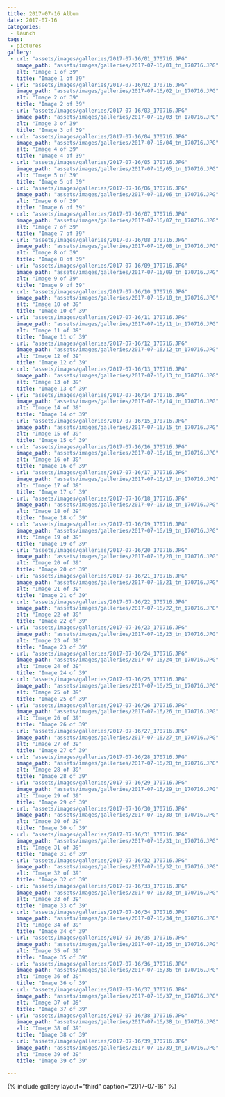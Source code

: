 ```yaml
---
title: 2017-07-16 Album
date: 2017-07-16
categories:
 - launch
tags:
 - pictures
gallery:
 - url: "assets/images/galleries/2017-07-16/01_170716.JPG"
   image_path: "assets/images/galleries/2017-07-16/01_tn_170716.JPG"
   alt: "Image 1 of 39"
   title: "Image 1 of 39"
 - url: "assets/images/galleries/2017-07-16/02_170716.JPG"
   image_path: "assets/images/galleries/2017-07-16/02_tn_170716.JPG"
   alt: "Image 2 of 39"
   title: "Image 2 of 39"
 - url: "assets/images/galleries/2017-07-16/03_170716.JPG"
   image_path: "assets/images/galleries/2017-07-16/03_tn_170716.JPG"
   alt: "Image 3 of 39"
   title: "Image 3 of 39"
 - url: "assets/images/galleries/2017-07-16/04_170716.JPG"
   image_path: "assets/images/galleries/2017-07-16/04_tn_170716.JPG"
   alt: "Image 4 of 39"
   title: "Image 4 of 39"
 - url: "assets/images/galleries/2017-07-16/05_170716.JPG"
   image_path: "assets/images/galleries/2017-07-16/05_tn_170716.JPG"
   alt: "Image 5 of 39"
   title: "Image 5 of 39"
 - url: "assets/images/galleries/2017-07-16/06_170716.JPG"
   image_path: "assets/images/galleries/2017-07-16/06_tn_170716.JPG"
   alt: "Image 6 of 39"
   title: "Image 6 of 39"
 - url: "assets/images/galleries/2017-07-16/07_170716.JPG"
   image_path: "assets/images/galleries/2017-07-16/07_tn_170716.JPG"
   alt: "Image 7 of 39"
   title: "Image 7 of 39"
 - url: "assets/images/galleries/2017-07-16/08_170716.JPG"
   image_path: "assets/images/galleries/2017-07-16/08_tn_170716.JPG"
   alt: "Image 8 of 39"
   title: "Image 8 of 39"
 - url: "assets/images/galleries/2017-07-16/09_170716.JPG"
   image_path: "assets/images/galleries/2017-07-16/09_tn_170716.JPG"
   alt: "Image 9 of 39"
   title: "Image 9 of 39"
 - url: "assets/images/galleries/2017-07-16/10_170716.JPG"
   image_path: "assets/images/galleries/2017-07-16/10_tn_170716.JPG"
   alt: "Image 10 of 39"
   title: "Image 10 of 39"
 - url: "assets/images/galleries/2017-07-16/11_170716.JPG"
   image_path: "assets/images/galleries/2017-07-16/11_tn_170716.JPG"
   alt: "Image 11 of 39"
   title: "Image 11 of 39"
 - url: "assets/images/galleries/2017-07-16/12_170716.JPG"
   image_path: "assets/images/galleries/2017-07-16/12_tn_170716.JPG"
   alt: "Image 12 of 39"
   title: "Image 12 of 39"
 - url: "assets/images/galleries/2017-07-16/13_170716.JPG"
   image_path: "assets/images/galleries/2017-07-16/13_tn_170716.JPG"
   alt: "Image 13 of 39"
   title: "Image 13 of 39"
 - url: "assets/images/galleries/2017-07-16/14_170716.JPG"
   image_path: "assets/images/galleries/2017-07-16/14_tn_170716.JPG"
   alt: "Image 14 of 39"
   title: "Image 14 of 39"
 - url: "assets/images/galleries/2017-07-16/15_170716.JPG"
   image_path: "assets/images/galleries/2017-07-16/15_tn_170716.JPG"
   alt: "Image 15 of 39"
   title: "Image 15 of 39"
 - url: "assets/images/galleries/2017-07-16/16_170716.JPG"
   image_path: "assets/images/galleries/2017-07-16/16_tn_170716.JPG"
   alt: "Image 16 of 39"
   title: "Image 16 of 39"
 - url: "assets/images/galleries/2017-07-16/17_170716.JPG"
   image_path: "assets/images/galleries/2017-07-16/17_tn_170716.JPG"
   alt: "Image 17 of 39"
   title: "Image 17 of 39"
 - url: "assets/images/galleries/2017-07-16/18_170716.JPG"
   image_path: "assets/images/galleries/2017-07-16/18_tn_170716.JPG"
   alt: "Image 18 of 39"
   title: "Image 18 of 39"
 - url: "assets/images/galleries/2017-07-16/19_170716.JPG"
   image_path: "assets/images/galleries/2017-07-16/19_tn_170716.JPG"
   alt: "Image 19 of 39"
   title: "Image 19 of 39"
 - url: "assets/images/galleries/2017-07-16/20_170716.JPG"
   image_path: "assets/images/galleries/2017-07-16/20_tn_170716.JPG"
   alt: "Image 20 of 39"
   title: "Image 20 of 39"
 - url: "assets/images/galleries/2017-07-16/21_170716.JPG"
   image_path: "assets/images/galleries/2017-07-16/21_tn_170716.JPG"
   alt: "Image 21 of 39"
   title: "Image 21 of 39"
 - url: "assets/images/galleries/2017-07-16/22_170716.JPG"
   image_path: "assets/images/galleries/2017-07-16/22_tn_170716.JPG"
   alt: "Image 22 of 39"
   title: "Image 22 of 39"
 - url: "assets/images/galleries/2017-07-16/23_170716.JPG"
   image_path: "assets/images/galleries/2017-07-16/23_tn_170716.JPG"
   alt: "Image 23 of 39"
   title: "Image 23 of 39"
 - url: "assets/images/galleries/2017-07-16/24_170716.JPG"
   image_path: "assets/images/galleries/2017-07-16/24_tn_170716.JPG"
   alt: "Image 24 of 39"
   title: "Image 24 of 39"
 - url: "assets/images/galleries/2017-07-16/25_170716.JPG"
   image_path: "assets/images/galleries/2017-07-16/25_tn_170716.JPG"
   alt: "Image 25 of 39"
   title: "Image 25 of 39"
 - url: "assets/images/galleries/2017-07-16/26_170716.JPG"
   image_path: "assets/images/galleries/2017-07-16/26_tn_170716.JPG"
   alt: "Image 26 of 39"
   title: "Image 26 of 39"
 - url: "assets/images/galleries/2017-07-16/27_170716.JPG"
   image_path: "assets/images/galleries/2017-07-16/27_tn_170716.JPG"
   alt: "Image 27 of 39"
   title: "Image 27 of 39"
 - url: "assets/images/galleries/2017-07-16/28_170716.JPG"
   image_path: "assets/images/galleries/2017-07-16/28_tn_170716.JPG"
   alt: "Image 28 of 39"
   title: "Image 28 of 39"
 - url: "assets/images/galleries/2017-07-16/29_170716.JPG"
   image_path: "assets/images/galleries/2017-07-16/29_tn_170716.JPG"
   alt: "Image 29 of 39"
   title: "Image 29 of 39"
 - url: "assets/images/galleries/2017-07-16/30_170716.JPG"
   image_path: "assets/images/galleries/2017-07-16/30_tn_170716.JPG"
   alt: "Image 30 of 39"
   title: "Image 30 of 39"
 - url: "assets/images/galleries/2017-07-16/31_170716.JPG"
   image_path: "assets/images/galleries/2017-07-16/31_tn_170716.JPG"
   alt: "Image 31 of 39"
   title: "Image 31 of 39"
 - url: "assets/images/galleries/2017-07-16/32_170716.JPG"
   image_path: "assets/images/galleries/2017-07-16/32_tn_170716.JPG"
   alt: "Image 32 of 39"
   title: "Image 32 of 39"
 - url: "assets/images/galleries/2017-07-16/33_170716.JPG"
   image_path: "assets/images/galleries/2017-07-16/33_tn_170716.JPG"
   alt: "Image 33 of 39"
   title: "Image 33 of 39"
 - url: "assets/images/galleries/2017-07-16/34_170716.JPG"
   image_path: "assets/images/galleries/2017-07-16/34_tn_170716.JPG"
   alt: "Image 34 of 39"
   title: "Image 34 of 39"
 - url: "assets/images/galleries/2017-07-16/35_170716.JPG"
   image_path: "assets/images/galleries/2017-07-16/35_tn_170716.JPG"
   alt: "Image 35 of 39"
   title: "Image 35 of 39"
 - url: "assets/images/galleries/2017-07-16/36_170716.JPG"
   image_path: "assets/images/galleries/2017-07-16/36_tn_170716.JPG"
   alt: "Image 36 of 39"
   title: "Image 36 of 39"
 - url: "assets/images/galleries/2017-07-16/37_170716.JPG"
   image_path: "assets/images/galleries/2017-07-16/37_tn_170716.JPG"
   alt: "Image 37 of 39"
   title: "Image 37 of 39"
 - url: "assets/images/galleries/2017-07-16/38_170716.JPG"
   image_path: "assets/images/galleries/2017-07-16/38_tn_170716.JPG"
   alt: "Image 38 of 39"
   title: "Image 38 of 39"
 - url: "assets/images/galleries/2017-07-16/39_170716.JPG"
   image_path: "assets/images/galleries/2017-07-16/39_tn_170716.JPG"
   alt: "Image 39 of 39"
   title: "Image 39 of 39"

---
```


{% include gallery layout="third" caption="2017-07-16" %}
